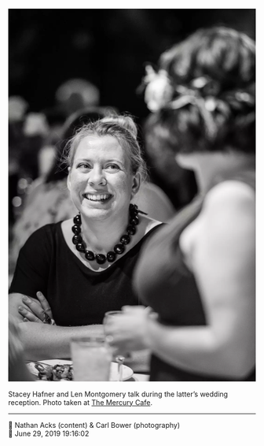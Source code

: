 ![Stacey Hafner and Len Montgomery talk](assets/69600a81fbda8a291d6aa1ae6ea17c05.webp)

Stacey Hafner and Len Montgomery talk during the latter’s wedding reception. Photo taken at [The Mercury Cafe](http://mercurycafe.com/).

- - - -

<span aria-hidden="true">👥</span> Nathan Acks (content) & Carl Bower (photography)  
<span aria-hidden="true">📅</span> June 29, 2019 19:16:02
